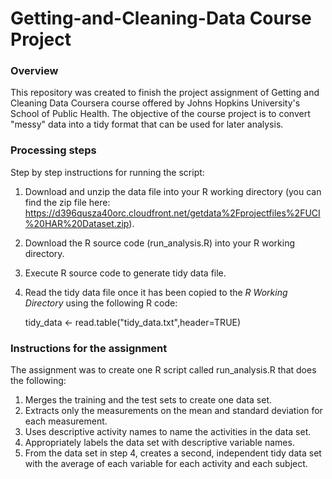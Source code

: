 # Getting-and-Cleaning-Data Course Project

### Overview

This repository was created to finish the project assignment of Getting and Cleaning Data Coursera course offered by Johns Hopkins University's School of Public Health. The objective of the course project is to convert "messy" data into a tidy format that can be used for later analysis.

### Processing steps

Step by step instructions for running the script:

1. Download and unzip the data file into your R working directory (you can find the zip file here: https://d396qusza40orc.cloudfront.net/getdata%2Fprojectfiles%2FUCI%20HAR%20Dataset.zip).
2. Download the R source code (run_analysis.R) into your R working directory.
3. Execute R source code to generate tidy data file.
4. Read the tidy data file once it has been copied to the *R Working Directory* using the following R code:

    tidy_data <- read.table("tidy_data.txt",header=TRUE)

### Instructions for the assignment

The assignment was to create one R script called run_analysis.R that does the following:

1. Merges the training and the test sets to create one data set.
2. Extracts only the measurements on the mean and standard deviation for each measurement.
3. Uses descriptive activity names to name the activities in the data set.
4. Appropriately labels the data set with descriptive variable names.
5. From the data set in step 4, creates a second, independent tidy data set with the average of each variable for each activity and each subject.






